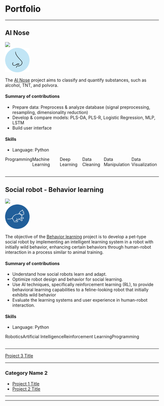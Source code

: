 <link rel="stylesheet" href="https://cdnjs.cloudflare.com/ajax/libs/font-awesome/6.2.0/css/all.min.css">

# Portfolio

---
<div class="github-container">
  <h2>AI Nose</h2>
  <a class="github-links" href="https://github.com/KarolayDeLaCruz/Github-example">
    <img src="https://img.shields.io/badge/View_on_GitHub-blue?logo=GitHub">
  </a>
</div>

<img src="images/nose_draw.svg?raw=true" width="80" height="80"/>

The [AI Nose](https://github.com/KarolayDeLaCruz/Github-example) project aims to classify and quantify substances, such
as alcohol, TNT, and polvora.

#### Summary of contributions

- Prepare data: Preprocess & analyze database (signal preprocessing, resampling, dimensionality reduction)
- Develop & compare models: PLS-DA, PLS-R, Logistic Regression, MLP, LSTM
- Build user interface

#### Skills

- Language: Python

<div class="container" style="display: flex; flex-direction: row;">
  <div class="item">Programming</div>
  <div class="item">Machine Learning</div>
  <div class="item">Deep Learning</div>
  <div class="item">Data Cleaning</div>
  <div class="item">Data Manipulation</div>
  <div class="item">Data Visualization</div>
</div>

<!--<a href="https://github.com/KarolayDeLaCruz/Github-example" class="button">
View More <i class="fas fa-long-arrow-right"></i></a>-->

<br>

---
<div class="github-container">
  <h2>Social robot - Behavior learning</h2>
  <a class="github-links" href="https://github.com/KarolayDeLaCruz/Github-example">
    <img src="https://img.shields.io/badge/View_on_GitHub-blue?logo=GitHub">
  </a>
</div>

<img src="images/cat_draw.svg?raw=true" width="80" height="80"/>

The objective of the [Behavior learning](https://github.com/KarolayDeLaCruz/Github-example) project is to develop a
pet-type social robot by implementing an intelligent learning system in a
robot with initially wild behavior, enhancing certain behaviors through human-robot interaction in a process similar to
animal training.

#### Summary of contributions

- Understand how social robots learn and adapt.
- Optimize robot design and behavior for social learning.
- Use AI techniques, specifically reinforcement learning (RL), to provide behavioral learning capabilities to a
  feline-looking robot that initially exhibits wild behavior
- Evaluate the learning systems and user experience in human-robot interaction.

#### Skills

- Language: Python

<div class="container" style="display: flex; flex-direction: row;">
  <div class="item2">Robotics</div>
  <div class="item2">Artificial Intelligence</div>
  <div class="item2">Reinforcement Learning</div>
  <div class="item2">Programming</div>
</div>


<br>

---
[Project 3 Title](http://example.com/)


---

### Category Name 2

- [Project 1 Title](http://example.com/)
- [Project 2 Title](http://example.com/)

---





---
<!-- Remove above link if you don't want to attibute -->

